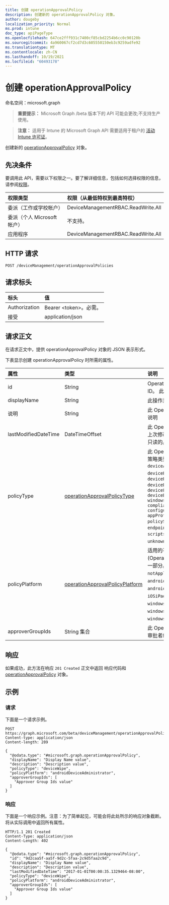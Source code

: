 ```yaml
---
title: 创建 operationApprovalPolicy
description: 创建新的 operationApprovalPolicy 对象。
author: dougeby
localization_priority: Normal
ms.prod: intune
doc_type: apiPageType
ms.openlocfilehash: 647ce2fff931c7400cf85cbd2254b6cc0c90120b
ms.sourcegitcommit: 4a960067cf2cd7d3c605550150eb3c9259adfe92
ms.translationtype: MT
ms.contentlocale: zh-CN
ms.lasthandoff: 10/19/2021
ms.locfileid: "60493178"
---
```

# <a name="create-operationapprovalpolicy"></a>创建 operationApprovalPolicy

命名空间：microsoft.graph

> **重要提示：** Microsoft Graph /beta 版本下的 API 可能会更改;不支持生产使用。

> **注意：** 适用于 Intune 的 Microsoft Graph API 需要适用于租户的 [活动 Intune 许可证](https://go.microsoft.com/fwlink/?linkid=839381)。

创建新的 [operationApprovalPolicy](../resources/intune-rbac-operationapprovalpolicy.md) 对象。

## <a name="prerequisites"></a>先决条件
要调用此 API，需要以下权限之一。要了解详细信息，包括如何选择权限的信息，请参阅[权限](/graph/permissions-reference)。

|权限类型|权限（从最低特权到最高特权）|
|:---|:---|
|委派（工作或学校帐户）|DeviceManagementRBAC.ReadWrite.All|
|委派（个人 Microsoft 帐户）|不支持。|
|应用程序|DeviceManagementRBAC.ReadWrite.All|

## <a name="http-request"></a>HTTP 请求
<!-- {
  "blockType": "ignored"
}
-->
``` http
POST /deviceManagement/operationApprovalPolicies
```

## <a name="request-headers"></a>请求标头
|标头|值|
|:---|:---|
|Authorization|Bearer &lt;token&gt;。必需。|
|接受|application/json|

## <a name="request-body"></a>请求正文
在请求正文中，提供 operationApprovalPolicy 对象的 JSON 表示形式。

下表显示创建 operationApprovalPolicy 时所需的属性。

|属性|类型|说明|
|:---|:---|:---|
|id|String|OperationApprovalPolicy 的 ID。 此属性是只读的。|
|displayName|String|此操作显示名称ApprovalPolicy|
|说明|String|此 OperationApprovalPolicy 的说明|
|lastModifiedDateTime|DateTimeOffset|此 OperationApprovalPolicy 的上次修改日期和时间。 此属性是只读的。|
|policyType|[operationApprovalPolicyType](../resources/intune-rbac-operationapprovalpolicytype.md)|此 OperationApprovalPolicy 的策略类型。 可能的值是 `deviceActions` `deviceWipe` `deviceRetire` ：、、、、、、、、 `deviceRetireNonCompliant` `deviceDelete` `deviceLock` `deviceErase` `deviceDisableActivationLock` `windowsEnrollment` `compliancePolicies` `configurationPolicies` `appProtectionPolicies` `policySets` `filters` `endpointSecurity` `apps` `scripts` `roles` `unknownFutureValue` 。|
|policyPlatform|[operationApprovalPolicyPlatform](../resources/intune-rbac-operationapprovalpolicyplatform.md)|适用的平台 (OperationApprovalPolicy) 的一部分。 可取值为：`notApplicable`、`androidDeviceAdministrator`、`androidEnterprise`、`iOSiPadOS`、`macOS`、`windows10AndLater`、`windows81AndLater`、`windows10X`。|
|approverGroupIds|String 集合|此 OperationApprovalPolicy 的审批者组 ID|



## <a name="response"></a>响应
如果成功，此方法在响应 `201 Created` 正文中返回 响应代码和 [operationApprovalPolicy](../resources/intune-rbac-operationapprovalpolicy.md) 对象。

## <a name="example"></a>示例

### <a name="request"></a>请求
下面是一个请求示例。
``` http
POST https://graph.microsoft.com/beta/deviceManagement/operationApprovalPolicies
Content-type: application/json
Content-length: 289

{
  "@odata.type": "#microsoft.graph.operationApprovalPolicy",
  "displayName": "Display Name value",
  "description": "Description value",
  "policyType": "deviceWipe",
  "policyPlatform": "androidDeviceAdministrator",
  "approverGroupIds": [
    "Approver Group Ids value"
  ]
}
```

### <a name="response"></a>响应
下面是一个响应示例。注意：为了简单起见，可能会将此处所示的响应对象截断。将从实际调用中返回所有属性。
``` http
HTTP/1.1 201 Created
Content-Type: application/json
Content-Length: 402

{
  "@odata.type": "#microsoft.graph.operationApprovalPolicy",
  "id": "9d2caa5f-aa5f-9d2c-5faa-2c9d5faa2c9d",
  "displayName": "Display Name value",
  "description": "Description value",
  "lastModifiedDateTime": "2017-01-01T00:00:35.1329464-08:00",
  "policyType": "deviceWipe",
  "policyPlatform": "androidDeviceAdministrator",
  "approverGroupIds": [
    "Approver Group Ids value"
  ]
}
```



